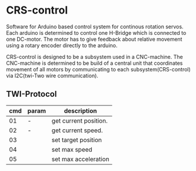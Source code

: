 # CRS-control
Software for Arduino based control system for continous rotation servos. Each arduino is determined to control one H-Bridge which is connected to one DC-motor. The motor has to give feedback about relative movement using a rotary encoder directly to the arduino.

CRS-control is designed to be a subsystem used in a CNC-machine. The CNC-machine is determined to be build of a central unit that coordinates movement of all motors by communicating to each subsystem(CRS-control) via I2C(twi-Two wire communication).

## TWI-Protocol

cmd | param | description
--- | ----- | -----------
01 | - | get current position.
02 | - | get current speed.
03 |  | set target position
04 |  | set max speed
05 |  | set max acceleration
